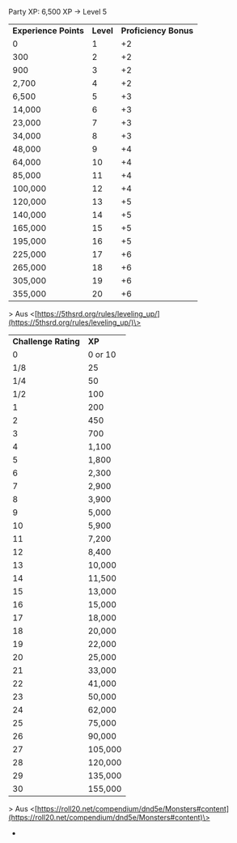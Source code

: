 Party XP: 6,500 XP -\> Level 5

|   |   |   |
|---|---|---|
|**Experience Points**|**Level**|**Proficiency Bonus**|
|0|1|+2|
|300|2|+2|
|900|3|+2|
|2,700|4|+2|
|6,500|5|+3|
|14,000|6|+3|
|23,000|7|+3|
|34,000|8|+3|
|48,000|9|+4|
|64,000|10|+4|
|85,000|11|+4|
|100,000|12|+4|
|120,000|13|+5|
|140,000|14|+5|
|165,000|15|+5|
|195,000|16|+5|
|225,000|17|+6|
|265,000|18|+6|
|305,000|19|+6|
|355,000|20|+6|
 \> Aus \<[https://5thsrd.org/rules/leveling_up/](https://5thsrd.org/rules/leveling_up/)\>  

|   |   |
|---|---|
|**Challenge Rating**|**XP**|
|0|0 or 10|
|1/8|25|
|1/4|50|
|1/2|100|
|1|200|
|2|450|
|3|700|
|4|1,100|
|5|1,800|
|6|2,300|
|7|2,900|
|8|3,900|
|9|5,000|
|10|5,900|
|11|7,200|
|12|8,400|
|13|10,000|
|14|11,500|
|15|13,000|
|16|15,000|
|17|18,000|
|18|20,000|
|19|22,000|
|20|25,000|
|21|33,000|
|22|41,000|
|23|50,000|
|24|62,000|
|25|75,000|
|26|90,000|
|27|105,000|
|28|120,000|
|29|135,000|
|30|155,000|
 \> Aus \<[https://roll20.net/compendium/dnd5e/Monsters#content](https://roll20.net/compendium/dnd5e/Monsters#content)\>  

+
